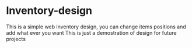 # Inventory-design
This is a simple web inventory design, you can change items positions and add what ever you want
This is just a demostration of design for future projects
